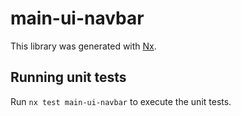 # main-ui-navbar

This library was generated with [Nx](https://nx.dev).

## Running unit tests

Run `nx test main-ui-navbar` to execute the unit tests.
